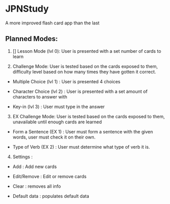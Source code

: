 # JPNStudy
A more improved flash card app than the last

## Planned Modes:

1) [] Lesson Mode (lvl 0): User is presented with a set number of cards to learn

2) Challenge Mode: User is tested based on the cards exposed to them, difficulty level based on how many times they have gotten it correct.

+ Multiple Choice (lvl 1) : User is presented 4 choices
  
+ Character Choice (lvl 2) : User is presented with a set amount of characters to answer with
  
+ Key-in (lvl 3) : User must type in the answer
  
3) EX Challenge Mode: User is tested based on the cards exposed to them, unavailable until enough cards are learned

+ Form a Sentence (EX 1) : User must form a sentence with the given words, user must check it on their own.
  
+ Type of Verb (EX 2) : User must determine what type of verb it is.
  
4) Settings :

+ Add : Add new cards
  
+ Edit/Remove : Edit or remove cards
  
+ Clear : removes all info
  
+ Default data : populates default data
